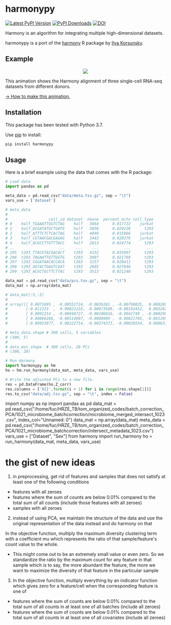 harmonypy
=========

[![Latest PyPI Version][pb]][pypi] [![PyPI Downloads][db]][pypi] [![DOI](https://zenodo.org/badge/229105533.svg)](https://zenodo.org/badge/latestdoi/229105533)

[pb]: https://img.shields.io/pypi/v/harmonypy.svg
[pypi]: https://pypi.org/project/harmonypy/

[db]: https://img.shields.io/pypi/dm/harmonypy?label=pypi%20downloads

Harmony is an algorithm for integrating multiple high-dimensional datasets.

harmonypy is a port of the [harmony] R package by [Ilya Korsunsky].

Example
-------

<p align="center">
  <img src="https://i.imgur.com/lqReopf.gif">
</p>

This animation shows the Harmony alignment of three single-cell RNA-seq datasets from different donors.

[→ How to make this animation.](https://slowkow.com/notes/harmony-animation/)

Installation
------------

This package has been tested with Python 3.7.

Use [pip] to install:

```bash
pip install harmonypy
```

Usage
-----

Here is a brief example using the data that comes with the R package:

```python
# Load data
import pandas as pd

meta_data = pd.read_csv("data/meta.tsv.gz", sep = "\t")
vars_use = ['dataset']

# meta_data
#
#                  cell_id dataset  nGene  percent_mito cell_type
# 0    half_TGAAATTGGTCTAG    half   3664      0.017722    jurkat
# 1    half_GCGATATGCTGATG    half   3858      0.029228      t293
# 2    half_ATTTCTCTCACTAG    half   4049      0.015966    jurkat
# 3    half_CGTAACGACGAGAG    half   3443      0.020379    jurkat
# 4    half_ACGCCTTGTTTACC    half   2813      0.024774      t293
# ..                   ...     ...    ...           ...       ...
# 295  t293_TTACGTACGACACT    t293   4152      0.033997      t293
# 296  t293_TAGAATTGTTGGTG    t293   3097      0.021769      t293
# 297  t293_CGGATAACACCACA    t293   3157      0.020411      t293
# 298  t293_GGTACTGAGTCGAT    t293   2685      0.027846      t293
# 299  t293_ACGCTGCTTCTTAC    t293   3513      0.021240      t293

data_mat = pd.read_csv("data/pcs.tsv.gz", sep = "\t")
data_mat = np.array(data_mat)

# data_mat[:5,:5]
#
# array([[ 0.0071695 , -0.00552724, -0.0036281 , -0.00798025,  0.00028931],
#        [-0.011333  ,  0.00022233, -0.00073589, -0.00192452,  0.0032624 ],
#        [ 0.0091214 , -0.00940727, -0.00106816, -0.0042749 , -0.00029096],
#        [ 0.00866286, -0.00514987, -0.0008989 , -0.00821785, -0.00126997],
#        [-0.00953977,  0.00222714, -0.00374373, -0.00028554,  0.00063737]])

# meta_data.shape # 300 cells, 5 variables
# (300, 5)
#
# data_mat.shape  # 300 cells, 20 PCs
# (300, 20)

# Run Harmony
import harmonypy as hm
ho = hm.run_harmony(data_mat, meta_data, vars_use)

# Write the adjusted PCs to a new file.
res = pd.DataFrame(ho.Z_corr)
res.columns = ['X{}'.format(i + 1) for i in range(res.shape[1])]
res.to_csv("data/adj.tsv.gz", sep = "\t", index = False)
```

[harmony]: https://github.com/immunogenomics/harmony
[Ilya Korsunsky]: https://github.com/ilyakorsunsky
[pip]: https://pip.readthedocs.io/

import numpy as np
import pandas as pd
data_mat = pd.read_csv("/home/fuc/HRZE_TB/tom_organized_codes/batch_correction_PCA/1021_microbiome_batchcorrection/microbiome_merged_intersect_1023.csv", index_col="Unnamed: 0")
data_mat = np.array(data_mat)
meta_data = pd.read_csv("/home/fuc/HRZE_TB/tom_organized_codes/batch_correction_PCA/1021_microbiome_batchcorrection/intersect_metadata_1023.csv")
vars_use = ["Dataset", "Sex"]
from harmony import run_harmony
ho = run_harmony(data_mat, meta_data, vars_use)


# the gist of new ideas

1. in preprocessing, get rid of features and samples that does not satisfy at least one of the following conditions
  - features with all zeroes
  - features where the sum of counts are below 0.01% compared to the total sum of all counts (include those features with all zeroes)
  - samples with all zeroes

2. instead of using PCA, we maintain the structure of the data and use the original representation of the data instead and do harmony on that

In the objective function, multiply the maximum diversity clustering term with a coefficient mu which represents the ratio of that sample/feature's count value to the whole. 
  - This might come out to be an extremely small value or even zero. So we standardize the ratio by the maximum count for any feature in that sample
     which is to say, the more abundant the feature, the more we want to maximize the diversity of that feature in the particular sample

3. In the objective function, multiply everything by an indicator function which gives zero for a feature/cell when the corresponding feature is one of
  - features where the sum of counts are below 0.01% compared to the total sum of all counts in at least one of all batches (include all zeroes)
  - features where the sum of counts are below 0.01% compared to the total sum of all counts in at least one of all covariates (include all zeroes)
